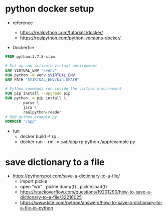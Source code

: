 # python docker setup
- reference
    - https://realpython.com/tutorials/docker/ 
    - https://realpython.com/python-versions-docker/ 

- Dockerfile
```dockerfile
FROM python:3.7.5-slim

# Set up and activate virtual environment
ENV VIRTUAL_ENV "/venv"
RUN python -m venv $VIRTUAL_ENV
ENV PATH "$VIRTUAL_ENV/bin:$PATH"

# Python commands run inside the virtual environment
RUN pip install --upgrade pip
RUN python -m pip install \
        parse \
        jira \
        realpython-reader
# RUN python example.py
WORKDIR "/app"
```

- run
    - docker build -t rp .
    - docker run --rm -v `pwd`:/app rp python /app/example.py

# save dictionary to a file 
- https://pythonspot.com/save-a-dictionary-to-a-file/
    - import pickle
    - open "wb"  , pickle.dump(f)  , pickle.load(f)
    - https://stackoverflow.com/questions/19201290/how-to-save-a-dictionary-to-a-file/32216025
    - https://www.kite.com/python/answers/how-to-save-a-dictionary-to-a-file-in-python

